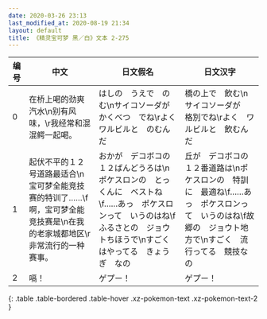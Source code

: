 ```yaml
---
date: 2020-03-26 23:13
last_modified_at: 2020-08-19 21:34
layout: default
title: 《精灵宝可梦 黑／白》文本 2-275
---
```

| 编号 | 中文 | 日文假名 | 日文汉字 |
| ---- | ---- | ---- | --- |
| 0 | 在桥上喝的劲爽汽水\n别有风味，\r我经常和混混鳄一起喝。 | はしの　うえで　のむ\nサイコソーダが　かくべつ　でね\rよく　ワルビルと　のむんだ | 橋の上で　飲む\nサイコソーダが　格別でね\rよく　ワルビルと　飲むんだ |
| 1 | 起伏不平的１２号道路最适合\n宝可梦全能竞技赛的特训了……\f啊，宝可梦全能竞技赛是\n在我的老家城都地区\r非常流行的一种赛事。 | おかが　デコボコの　１２ばんどうろは\nポケスロンの　とっくんに　ベストね\f……あっ　ポケスロンって　いうのはね\fふるさとの　ジョウトちほうで\nすごく　はやってる　きょうぎ　なの | 丘が　デコボコの　１２番道路は\nポケスロンの　特訓に　最適ね\f……あっ　ポケスロンって　いうのはね\f故郷の　ジョウト地方で\nすごく　流行ってる　競技なの |
| 2 | 嗝！ | ゲプー！ | ゲプー！ |
{: .table .table-bordered .table-hover .xz-pokemon-text .xz-pokemon-text-2 }